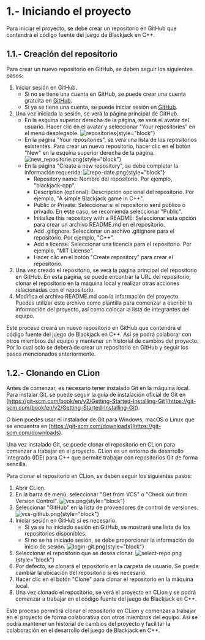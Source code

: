 # 1.- Iniciando el proyecto

Para iniciar el proyecto, se debe crear un repositorio en GitHub que contendrá el código fuente del juego de Blackjack
en C++.

## 1.1.- Creación del repositorio

Para crear un nuevo repositorio en GitHub, se deben seguir los siguientes pasos:

1. Iniciar sesión en GitHub.
    - Si no se tiene una cuenta en GitHub, se puede crear una cuenta gratuita en [GitHub](https://github.com/join).
    - Si ya se tiene una cuenta, se puede iniciar sesión en [GitHub](https://github.com/login).
2. Una vez iniciada la sesión, se verá la página principal de GitHub.
    - En la esquina superior derecha de la página, se verá el avatar del usuario. Hacer clic en el avatar y seleccionar
      "Your repositories" en el menú desplegable.
      ![repositories](repositories.png){style="block"}
    - En la página "Your repositories", se verá una lista de los repositorios existentes. Para crear un nuevo
      repositorio, hacer clic en el botón "New" en la esquina superior derecha de la página.
      ![new_repositorie.png](new_repositorie.png){style="block"}
    - En la página "Create a new repository", se debe completar la información requerida:
      ![repo-date.png](repo-date.png){style="block"}
        - Repository name: Nombre del repositorio. Por ejemplo, "blackjack-cpp".
        - Description (optional): Descripción opcional del repositorio. Por ejemplo, "A simple Blackjack game in C++".
        - Public or Private: Seleccionar si el repositorio será público o privado. En este caso, se recomienda
          seleccionar "Public".
        - Initialize this repository with a README: Seleccionar esta opción para crear un archivo README.md en el
          repositorio.
        - Add .gitignore: Seleccionar un archivo .gitignore para el repositorio. Por ejemplo, "C++".
        - Add a license: Seleccionar una licencia para el repositorio. Por ejemplo, "MIT License".
        - Hacer clic en el botón "Create repository" para crear el repositorio.
3. Una vez creado el repositorio, se verá la página principal del repositorio en GitHub. En esta página, se puede
   encontrar la URL del repositorio, clonar el repositorio en la máquina local y realizar otras acciones relacionadas
   con el repositorio.
4. Modifica el archivo README.md con la información del proyecto. Puedes utilizar este archivo como plantilla para
   comenzar a escribir la información del proyecto, así como colocar la lista de integrantes del equipo.

Este proceso creará un nuevo repositorio en GitHub que contendrá el código fuente del juego de Blackjack en C++. Así
se podrá colaborar con otros miembros del equipo y mantener un historial de cambios del proyecto. Por lo cual solo se
deberá de crear un repositorio en GitHub y seguir los pasos mencionados anteriormente.

## 1.2.- Clonando en CLion

Antes de comenzar, es necesario tener instalado Git en la máquina local. Para instalar Git, se puede seguir la guía de
instalación oficial de Git
en [https://git-scm.com/book/en/v2/Getting-Started-Installing-Git](https://git-scm.com/book/en/v2/Getting-Started-Installing-Git).

O bien puedes usar el instalador de Git para Windows, macOS o Linux que se encuentra en
[https://git-scm.com/downloads](https://git-scm.com/downloads).

Una vez instalado Git, se puede clonar el repositorio en CLion para comenzar a trabajar en el proyecto. CLion es un
entorno de desarrollo integrado (IDE) para C++ que permite trabajar con repositorios Git de forma sencilla.

Para clonar el repositorio en CLion, se deben seguir los siguientes pasos:

1. Abrir CLion.
2. En la barra de menú, seleccionar "Get from VCS" o "Check out from Version Control".
   ![vcs.png](vcs.png){style="block"}
3. Seleccionar "GitHub" en la lista de proveedores de control de versiones.
   ![vcs-github.png](vcs-github.png){style="block"}
4. Iniciar sesión en GitHub si es necesario.
    - Si ya se ha iniciado sesión en GitHub, se mostrará una lista de los repositorios disponibles.
    - Si no se ha iniciado sesión, se debe proporcionar la información de inicio de sesión.
      ![login-git.png](login-git.png){style="block"}
5. Seleccionar el repositorio que se desea clonar.
   ![select-repo.png](select-repo.png){style="block"}
6. Por defecto, se clonará el repositorio en la carpeta de usuario. Se puede cambiar la ubicación del repositorio si es
   necesario.
7. Hacer clic en el botón "Clone" para clonar el repositorio en la máquina local.
8. Una vez clonado el repositorio, se verá el proyecto en CLion y se podrá comenzar a trabajar en el código fuente del
   juego de Blackjack en C++.

Este proceso permitirá clonar el repositorio en CLion y comenzar a trabajar en el proyecto de forma colaborativa con
otros miembros del equipo. Así se podrá mantener un historial de cambios del proyecto y facilitar la colaboración en
el desarrollo del juego de Blackjack en C++.
